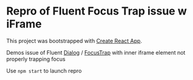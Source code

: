 # Repro of Fluent Focus Trap issue w iFrame

This project was bootstrapped with [Create React App](https://github.com/facebook/create-react-app).

Demos issue of Fluent [Dialog](https://developer.microsoft.com/en-us/fluentui#/controls/web/dialog) / [FocusTrap](https://developer.microsoft.com/en-us/fluentui#/controls/web/focustrapzone) with inner iframe element not properly trapping focus

Use `npm start` to launch repro
